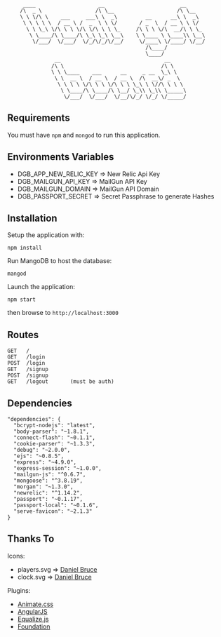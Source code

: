     
         ____                    __                        __      
        /\  _ \                 /\ \__                    /\ \__   
        \ \ \/\ \    ___     ___\ \  _\         __      __\ \  _\  
         \ \ \ \ \  / __ \ /  _  \ \ \/       / _  \  / __ \ \ \/  
          \ \ \_\ \/\ \ \ \/\ \/\ \ \ \_     /\ \ \ \/\  __/\ \ \_ 
           \ \____/\ \____/\ \_\ \_\ \__\    \ \____ \ \____\\ \__\
            \/___/  \/___/  \/_/\/_/\/__/     \/____\ \/____/ \/__/
                                                /\____/            
                                                \____/             
                   __                                 __     
                  /\ \                               /\ \    
                  \ \ \____    ___      __     _ __  \_\ \   
                   \ \  __ \  / __ \  / __ \  /\  __\/ _  \  
                    \ \ \ \ \/\ \ \ \/\ \ \ \_\ \ \//\ \ \ \ 
                     \ \____/\ \____/\ \__/ \_\\ \_\\ \_____\
                      \/___/  \/___/  \/__/\/_/ \/_/ \/_____/
                      
                      
                                               
                                               
Requirements
------------

You must have `npm` and `mongod` to run this application.


Environments Variables
----------------------

- DGB_APP_NEW_RELIC_KEY => New Relic Api Key
- DGB_MAILGUN_API_KEY => MailGun API Key
- DGB_MAILGUN_DOMAIN => MailGun API Domain
- DGB_PASSPORT_SECRET => Secret Passphrase to generate Hashes


Installation
------------                                               

Setup the application with:

    npm install
  
Run MangoDB to host the database:

    mangod
  
Launch the application:

    npm start
  
then browse to `http://localhost:3000`


Routes
------

    GET   /
    GET   /login
    POST  /login
    GET   /signup
    POST  /signup
    GET   /logout       (must be auth)


Dependencies
------------

    "dependencies": {
      "bcrypt-nodejs": "latest",
      "body-parser": "~1.8.1",
      "connect-flash": "~0.1.1",
      "cookie-parser": "~1.3.3",
      "debug": "~2.0.0",
      "ejs": "~0.8.5",
      "express": "~4.9.0",
      "express-session": "~1.0.0",
      "mailgun-js": "^0.6.7",
      "mongoose": "^3.8.19",
      "morgan": "~1.3.0",
      "newrelic": "^1.14.2",
      "passport": "~0.1.17",
      "passport-local": "~0.1.6",
      "serve-favicon": "~2.1.3"
    }

Thanks To 
---------
Icons: 

- players.svg => [Daniel Bruce](http://www.flaticon.com/free-icon/user-group_3671)
- clock.svg => [Daniel Bruce](http://www.flaticon.com/free-icon/back-in-time_3712)

Plugins:

- [Animate.css](http://daneden.github.io/animate.css/)
- [AngularJS](https://angularjs.org/)
- [Equalize.js](http://tsvensen.github.io/equalize.js/)
- [Foundation](http://foundation.zurb.com/)

